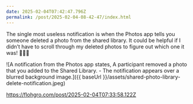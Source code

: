 ```yaml
---
date: 2025-02-04T07:42:47.796Z
permalink: /post/2025-02-04-08-42-47/index.html
---
```


The single most useless notification is when the Photos app tells you someone deleted a photo from the shared library. It could be helpful if I didn’t have to scroll through my deleted photos to figure out which one it was! 🤦🏼‍♂️

![A notification from the Photos app states, A participant removed a photo that you added to the Shared Library. - The notification appears over a blurred background image.]({{ baseUrl }}/assets/shared-photo-library-delete-notification.jpeg)


https://flohgro.com/post/2025-02-04T07:33:58.122Z